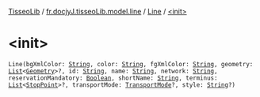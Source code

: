 [TisseoLib](../../index.md) / [fr.docjyJ.tisseoLib.model.line](../index.md) / [Line](index.md) / [&lt;init&gt;](./-init-.md)

# &lt;init&gt;

`Line(bgXmlColor: `[`String`](https://kotlinlang.org/api/latest/jvm/stdlib/kotlin/-string/index.html)`, color: `[`String`](https://kotlinlang.org/api/latest/jvm/stdlib/kotlin/-string/index.html)`, fgXmlColor: `[`String`](https://kotlinlang.org/api/latest/jvm/stdlib/kotlin/-string/index.html)`, geometry: `[`List`](https://kotlinlang.org/api/latest/jvm/stdlib/kotlin.collections/-list/index.html)`<`[`Geometry`](../-geometry/index.md)`>?, id: `[`String`](https://kotlinlang.org/api/latest/jvm/stdlib/kotlin/-string/index.html)`, name: `[`String`](https://kotlinlang.org/api/latest/jvm/stdlib/kotlin/-string/index.html)`, network: `[`String`](https://kotlinlang.org/api/latest/jvm/stdlib/kotlin/-string/index.html)`, reservationMandatory: `[`Boolean`](https://kotlinlang.org/api/latest/jvm/stdlib/kotlin/-boolean/index.html)`, shortName: `[`String`](https://kotlinlang.org/api/latest/jvm/stdlib/kotlin/-string/index.html)`, terminus: `[`List`](https://kotlinlang.org/api/latest/jvm/stdlib/kotlin.collections/-list/index.html)`<`[`StopPoint`](../../fr.docjy-j.tisseo-lib.model.stop-point/-stop-point/index.md)`>?, transportMode: `[`TransportMode`](../-transport-mode/index.md)`?, style: `[`String`](https://kotlinlang.org/api/latest/jvm/stdlib/kotlin/-string/index.html)`?)`